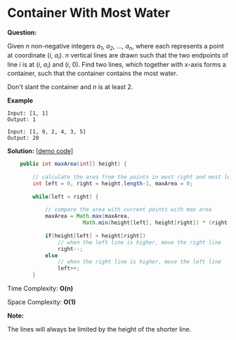 # Container With Most Water

**Question:** 

Given *n* non-negative integers *a<sub>1</sub>*, *a<sub>2</sub>*, ..., *a<sub>n</sub>*, where each represents a point at coordinate (*i*, *a<sub>i</sub>*). *n* vertical lines are drawn such that the two endpoints of line *i* is at (*i*, *a<sub>i</sub>*) and (*i*, 0). Find two lines, which together with x-axis forms a container, such that the container contains the most water.

Don't slant the container and *n* is at least 2.

**Example** 

```
Input: [1, 1]
Output: 1
```

```
Input: [1, 9, 2, 4, 3, 5]
Output: 20
```

**Solution:** [[demo code](https://github.com/AlfredYan/Algorithms_Practice/blob/master/code/ContainerWithMostWater.java)]

```java
	public int maxArea(int[] height) {
		
		// calculate the area from the points in most right and most left
		int left = 0, right = height.length-1, maxArea = 0;
		
		while(left < right) {
			
			// compare the area with current points with max area
			maxArea = Math.max(maxArea, 
                      	Math.min(height[left], height[right]) * (right - left));
			
			if(height[left] > height[right])
				// when the left line is higher, move the right line
				right--;
			else
				// when the right line is higher, move the left line
				left++;
		}
```

Time Complexity: **O(n)** 

Space Complexity: **O(1)** 

**Note:** 

The lines will always be limited by the height of the shorter line.